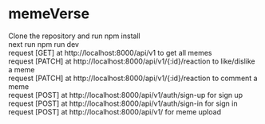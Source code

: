 # memeVerse

Clone the repository and run npm install\
next run npm run dev\
request [GET] at http://localhost:8000/api/v1   to get all memes\
request [PATCH] at http://localhost:8000/api/v1/{:id}/reaction    to like/dislike a meme\
request [PATCH] at http://localhost:8000/api/v1/{:id}/reaction    to comment a meme\
request [POST] at http://localhost:8000/api/v1/auth/sign-up   for sign up\
request [POST] at http://localhost:8000/api/v1/auth/sign-in   for sign in\
request [POST] at http://localhost:8000/api/v1/   for meme upload

